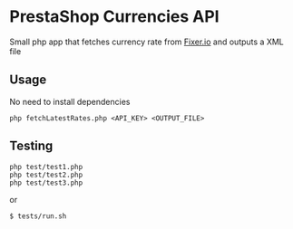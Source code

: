 # PrestaShop Currencies API

Small php app that fetches currency rate from [Fixer.io](https://fixer.io/) and outputs a XML file

## Usage

No need to install dependencies

```
php fetchLatestRates.php <API_KEY> <OUTPUT_FILE>
```

## Testing

```
php test/test1.php
php test/test2.php
php test/test3.php
```

or

```
$ tests/run.sh
```